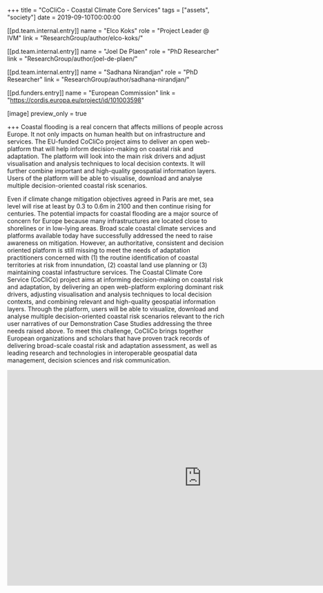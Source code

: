 +++
title 			= "CoCliCo - Coastal Climate Core Services"
tags 			= ["assets", "society"]
date            = 2019-09-10T00:00:00

[[pd.team.internal.entry]]
  name = "Elco Koks"
  role = "Project Leader @ IVM"
  link = "ResearchGroup/author/elco-koks/"

[[pd.team.internal.entry]]
  name = "Joel De Plaen"
  role = "PhD Researcher"
  link = "ResearchGroup/author/joel-de-plaen/"

[[pd.team.internal.entry]]
  name = "Sadhana Nirandjan"
  role = "PhD Researcher"
  link = "ResearchGroup/author/sadhana-nirandjan/"

[[pd.funders.entry]]
  name = "European Commission"
  link = "https://cordis.europa.eu/project/id/101003598"

[image]
  preview_only = true

+++
Coastal flooding is a real concern that affects millions of people across Europe. It not only impacts on human health but on infrastructure and services. The EU-funded CoCliCo project aims to deliver an open web-platform that will help inform decision-making on coastal risk and adaptation. The platform will look into the main risk drivers and adjust visualisation and analysis techniques to local decision contexts. It will further combine important and high-quality geospatial information layers. Users of the platform will be able to visualise, download and analyse multiple decision-oriented coastal risk scenarios.

Even if climate change mitigation objectives agreed in Paris are met, sea level will rise at least by 0.3 to 0.6m in 2100 and then continue rising for centuries. The potential impacts for coastal flooding are a major source of concern for Europe because many infrastructures are located close to shorelines or in low-lying areas. Broad scale coastal climate services and platforms available today have successfully addressed the need to raise awareness on mitigation. However, an authoritative, consistent and decision oriented platform is still missing to meet the needs of adaptation practitioners concerned with (1) the routine identification of coastal territories at risk from innundation, (2) coastal land use planning or (3) maintaining coastal infastructure services. The Coastal Climate Core Service (CoCliCo) project aims at informing decision-making on coastal risk and adaptation, by delivering an open web-platform exploring dominant risk drivers, adjusting visualisation and analysis techniques to local decision contexts, and combining relevant and high-quality geospatial information layers. Through the platform, users will be able to visualize, download and analyse multiple decision-oriented coastal risk scenarios relevant to the rich user narratives of our Demonstration Case Studies addressing the three needs raised above. To meet this challenge, CoCliCo brings together European organizations and scholars that have proven track records of delivering broad-scale coastal risk and adaptation assessment, as well as leading research and technologies in interoperable geospatial data management, decision sciences and risk communication.

<iframe width="900" height="500" src="https://www.youtube.com/embed/Piu3VYS7YlQ" title="YouTube video player" frameborder="0" allow="accelerometer; autoplay; clipboard-write; encrypted-media; gyroscope; picture-in-picture" allowfullscreen></iframe>

<!--
**Model Features**
{{< dyntable cs-style = "background-color:beige;color:black;font-size:1rem; margin: 0 auto" >}}

{{< dynitem maxwidth="50%">}}
**Scalability** 

The techniques developed in this study have been applied to large-scale networks.. 
{{< /dynitem >}}

{{< dynitem maxwidth="50%">}}
**Multiple Strategies** 

The model combines multiple techniques for evacuation optimisation: signal phasing at key junctions, demand staging at
the origin nodes, selection of multiple destination shelters.
{{< /dynitem >}}

{{< dynitem maxwidth="50%">}}
**Evacuee Decisions** 

Decision-making on path selection is relegated to the evacuees.

{{< /dynitem >}}

{{< dynitem maxwidth="50%">}}
**Pre-planning** 

The outputs of the algorithm may contribute to construct a palette of evacuation strategies, each suited for 
different families of scenarios and available to the disaster response professionals to apply in accordance to 
the specific nature of each emergency. 

{{< /dynitem >}}
{{< /dyntable >}}

<br/>

-->


